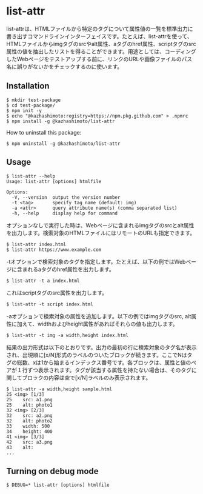 # list-attr
list-attrは、HTMLファイルから特定のタグについて属性値の一覧を標準出力に書き出すコマンドラインインターフェイスです。たとえば、list-attrを使って、HTMLファイルからimgタグのsrcやalt属性、aタグのhref属性、scriptタグのsrc属性の値を抽出したリストを得ることができます。用途としては、コーディングしたWebページをテストアップする前に、リンクのURLや画像ファイルのパス名に誤りがないかをチェックするのに使います。

## Installation
```
$ mkdir test-package
$ cd test-package/
$ npm init -y
$ echo "@kazhashimoto:registry=https://npm.pkg.github.com" > .npmrc
$ npm install -g @kazhashimoto/list-attr
```

How to uninstall this package:
```
$ npm uninstall -g @kazhashimoto/list-attr
```

## Usage
```
$ list-attr --help
Usage: list-attr [options] htmlfile

Options:
  -V, --version  output the version number
  -t <tag>       specify tag name (default: img)
  -a <attr>      query attribute name(s) (comma separated list)
  -h, --help     display help for command
```

オプションなしで実行した時は、Webページに含まれるimgタグのsrcとalt属性を出力します。検索対象のHTMLファイルにはリモートのURLも指定できます。
```
$ list-attr index.html
$ list-attr https://www.example.com
```

-tオプションで検索対象のタグを指定します。たとえば、以下の例ではWebページに含まれるaタグのhref属性を出力します。
```
$ list-attr -t a index.html
```

これはscriptタグのsrc属性を出力します。
```
$ list-attr -t script index.html
```

-aオプションで検索対象の属性を追加します。以下の例ではimgタグのsrc, alt属性に加えて、widthおよびheight属性があればそれらの値も出力します。
```
$ list-attr -t img -a width,height index.html
```

結果の出力形式は以下のとおりです。出力の最初の行に検索対象のタグ名が表示され、出現順に[x/N]形式のラベルのついたブロックが続きます。ここでNはタグの総数、xは1から始まるインデックス番号です。各ブロックは、属性と値のペアが１行ずつ表示されます。タグが該当する属性を持たない場合は、そのタグに関してブロックの内容は空で[x/N]ラベルのみ表示されます。
```
$ list-attr -a width,height sample.html
25 <img> [1/3]
25    src: a1.png
25    alt: photo1
32 <img> [2/3]
32    src: a2.png
32    alt: photo2
33    width: 500
34    height: 400
41 <img> [3/3]
42    src: a3.png
43    alt: 
...
```

## Turning on debug mode
```
$ DEBUG=* list-attr [options] htmlfile
```
